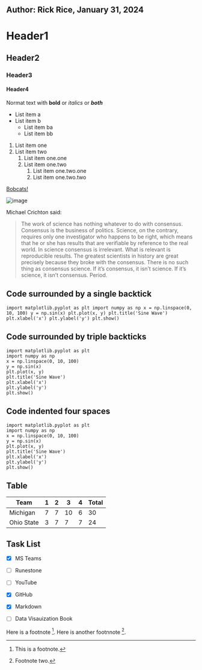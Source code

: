 ## Author:  Rick Rice, January 31, 2024
# Header1
## Header2
### Header3
#### Header4
Normat text with **bold** or *italics* or ***both***
* List item a
* List item b
  * List item ba
  * List item bb

1. List item one
2. List item two
   1. List item one.one
   2. List item one.two
      1. List item one.two.one
      2. List item one.two.two

[Bobcats!](https://www.ohio.edu/)

![image](https://github.com/Rick-Rice/DATA110/assets/43865422/73c0213b-645e-4f7c-87d4-053166a24d8d)

Michael Crichton said:
> The work of science has nothing whatever to do with consensus. Consensus is the business of politics. Science, on the contrary, requires only one investigator who happens to be right, which means that he or she has results that are verifiable by reference to the real world. In science consensus is irrelevant. What is relevant is reproducible results. The greatest scientists in history are great precisely because they broke with the consensus. There is no such thing as consensus science. If it’s consensus, it isn’t science. If it’s science, it isn’t consensus. Period.


## Code surrounded by a single backtick

`import matplotlib.pyplot as plt
import numpy as np
x = np.linspace(0, 10, 100)
y = np.sin(x)
plt.plot(x, y)
plt.title('Sine Wave')
plt.xlabel('x')
plt.ylabel('y')
plt.show() `


## Code surrounded by triple backticks
```
import matplotlib.pyplot as plt
import numpy as np
x = np.linspace(0, 10, 100)
y = np.sin(x)
plt.plot(x, y)
plt.title('Sine Wave')
plt.xlabel('x')
plt.ylabel('y')
plt.show()
```

## Code indented four spaces
    import matplotlib.pyplot as plt
    import numpy as np
    x = np.linspace(0, 10, 100)
    y = np.sin(x)
    plt.plot(x, y)
    plt.title('Sine Wave')
    plt.xlabel('x')
    plt.ylabel('y')
    plt.show()


## Table

|Team|1|2|3|4|Total|     
|--------------|-----|-----|-----|-----|-------|
| Michigan     |  7  |  7  | 10  |  6  |   30  |
| Ohio State   |  3  |  7  |  7  |  7  |   24  |  




## Task List
- [x] MS Teams
- [ ] Runestone
- [ ] YouTube
- [x] GitHub
- [x] Markdown
- [ ] Data Visauization Book


Here is a footnote [^1].
Here is another footnnote [^2].

[^1]: This is a footnote.
[^2]: Footnote two.









  
